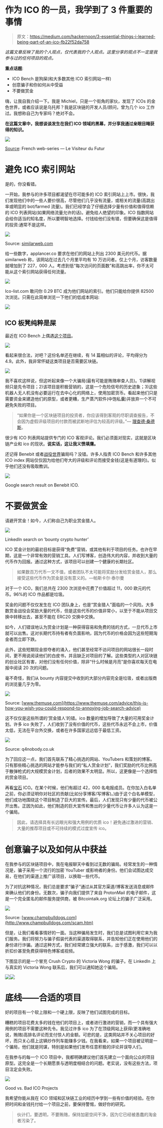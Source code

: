 # 作为 ICO 的一员，我学到了 3 件重要的事情

> 原文：<https://medium.com/hackernoon/3-essential-things-i-learned-being-part-of-an-ico-fb22f52da758>

*这篇文章反映了我的个人观点，仅代表我的个人观点。这里分享的观点不一定是我参与过的任何项目的观点。*

**重点话题**:

*   ICO Bench 是狗屎(和大多数其他 ICO 索引网站一样)
*   创意骗子和你如何从中受益
*   不要做赏金

嗨，让我自我介绍一下。我是 Michiel，只是一个街角的家伙，发现了 ICOs 的金色世界，或者应该说是乌托邦？我是区块链的开发人员/顾问，曾为几个 ico 工作过。我想称自己为专家吗？绝对不会。

**在这篇文章中，我想谈谈发生在我们 ICO 领域的黑幕，并分享我通过亲眼目睹获得的知识。**

![](img/b0f86735d31a5dd7367a7661295e86ba.png)

[Source](http://visiteur-du-futur.tumblr.com/post/75392110818/nellyfg-so-this-is-the-best-french-show-there): French web-series — Le Visiteur du Futur

# 避免 ICO 索引网站

是的，你没看错。

一开始，我参与的许多项目都渴望在尽可能多的 ICO 索引网站上上市。很快，我们发现他们中的一些人要价很高，尽管他们几乎没有流量，或相关的流量(高跳出率或明显的 bot/farmed 流量)。我们已经学会了仔细选择少量有价值和值得信赖的 ICO 列表网站(如果网络流量允许的话)。避免给人绝望的印象。ICO 指数网站会给你适当的知名度，所以要明智地选择。付钱给他们没有错，但要确保这是值得的投资:通常不是这样。

![](img/cf395173235692ff571803598b8d3b03.png)

Source: [similarweb.com](https://www.similarweb.com/website/applancer.co#overview)

给一些数字，applancer.co 要求在他们的网站上列出 2300 美元的代币。据 similarweb 称，该网站在过去几个月里平均有 10 万访问者。仅上个月，访客数量就增加到了 227，000 人。考虑到低“每次访问的页面数”和高跳出率，你不太可能从这个索引网站获得任何流量。

![](img/289926aadf4c2a83b939718c5d3c6be8.png)

Ico-list.com 敢问你 0.29 BTC 成为他们网站的索引。他们只能给你提供 82500 次浏览。只需在此简单浏览一下他们的低成本网站:

![](img/a213fa881db949ad137689a94d0008dd.png)

## ICO 板凳纯粹是屎

最近在 ICO Bench 上偶遇[这个项目](https://icobench.com/ico/skyfchain)。

![](img/144ea599bd11e68dc6f2d840d6e9a6d9.png)

看起来很合法，对吧？这份名单还在继续，有 14 篇相似的评论，平均得分为 4.9。此外，我非常怀疑这类项目是否需要区块链。

![](img/51f7a1b75e45deba824d329aae0ae062.png)

我不喜欢这样说，但这听起来像一个大骗局(最有可能是贿赂审查人员)。1)讲解视频只是先令项目；2)该项目是积极营销的，这是一个危险信号的历史迹象；3)这些机器人无人机没有必要运行在去中心化的网络上，使用加密货币。看起来他们只是需要资金来建造他们的原型，或者更糟，生产蒸汽软件(中饱私囊)并放弃一个不可避免失败的项目。

> “如果你是一个区块链项目的投资者，你应该得到客观的尽职调查报告，不会因为虚假评级项目的付款而被武断地评估为较高的评级。”— [理查德·桑德斯](https://concourseq.io/U/th3r21ndr0p)。

很少有 ICO 列表网站提供专门的 ICO 客观评论。我们必须面对现实，这就是区块链产业和 ico 的现状。**说实话，这让我义愤填膺。**

还记得 Benebit 或者[战役世界](https://www.reddit.com/r/icocrypto/comments/77592z/scam_endorse_by_icobench/)骗局吗？没错。许多人指责 ICO Bench 和许多其他 ICO index 网站仅仅因为给他们夸大的评级和评论而接受金钱(这是有道理的)。似乎他们还没有吸取教训。

![](img/52bb620574d7334ea9133f4e4e617fc9.png)

Google search result on Benebit ICO.

# 不要做赏金

请避开赏金！如今，人们称自己为职业赏金猎人。

![](img/7d0ad01ec464f5f1bf4a1b6fff07b968.png)

LinkedIn search on ‘bounty crypto hunter’

ICO 奖金计划的最初目标是获得“免费”营销，或其他有利于项目的任务。也许在早期，这是一个非常有效的营销工具。人们写博客，创造伟大的内容，并收到大量的代币作为回报。通过这种方式，该项目可以创建一个健康的长期社区。

> 如果数百万代币一文不值，或者团队不太可能将奖励分发给赏金猎人，那么接受这些代币作为赏金是没有意义的。—帕斯卡尔·泰尔曼

对于一个 ICO，我们总共在 2300 次浏览中花费了价值超过 11，000 欧元的代币。96%的 ICO 作品都是垃圾。

奖金的问题不仅仅发生在 ICO 团队身上，也是“赏金猎人”面临的一个风险。大多数赏金战役会奖励大量的代币，但是这些代币的价值非常小，以至于不能从项目交换中转移出去，甚至不能在 ERC20 交换中交换。

如今，人们错误地认为赏金计划是一种获得容易和免费的钱的方式，一旦代币上市就可以出售。这对长期代币持有者有负面影响，因为代币的价格会因为这些短期淘金者而立即下跌。

此外，这些短期现金掠夺者的涌入，他们甚至经常不访问项目的网站很长一段时间，更不用说阅读他们的白皮书，并且缺乏对项目的了解。这些类型的人对区块链的创业社区有害，对他们没有任何价值，除非“什么时候是月亮”是你喜欢每天在电报中阅读 20 次的问题。

毫不奇怪，我们从 bounty 内容提交中收到的大部分内容完全是垃圾，或者出版商的浏览量几乎为零。

![](img/f0c2313c3a041fd4035bd7f800cb447f.png)

Source: [www.themuse.com](https://www.themuse.com/advice/this-is-how-you-wish-you-could-respond-to-annoying-job-search-advice)

这不仅仅是这些所谓的‘赏金猎人’的错。ico 数量的增加导致了大量的可用奖金计划。许多 ico 失败了，人们收到了没有价值的代币，这些代币永远不会上市，价值太低，无法在平台外交换，或者在许多国家远远低于最低工资。

![](img/e2a4f6d910b5ea6848dfa0ee08df5977.png)

Source: q4nobody.co.uk

为了回应这一点，我们首先联系了精心挑选的网站、YouTubers 和策划的博客。只有那些精心挑选的网站才能参与我们的“私人赏金计划”，我们奖励的代币比例高于散弹枪式的大规模赏金计划，后者的效果不太明显。所以，这更像是一个选择性的赏金项目。

再看[宝石](https://gems.org/) ICO。在某个时候，他们有超过 42，000 名电报成员。在你加入白名单之前，你必须证明你对社区的贡献(比如分享博客/写博客)。)由于这个白名单模型，他们成功地围绕这个项目制造了巨大的宣传。最后，人们发现只有少量的代币被公开出售。正因为如此，他们制造的巨大宣传和售出的少量代币让许多人认为这是一个骗局。

> 因此，请选择具有长远眼光和强大用例的优质 ico！避免通过激进的营销、大量的推荐项目或不可持续的模式过度宣传 ico。

# 创意骗子以及如何从中获益

在我参与的区块链项目中，我在电报聊天中看到过无数的骗局。经常发生的一种情况是，骗子采用一个流行的加密 YouTuber 或影响者的身份。他们会试图达成交易，在他们的渠道上推广该项目，以换取一些代币。

为了对抗这种情况，我们总是要求“骗子”通过从其官方渠道/博客发送消息或邮件来确认他们的身份。无数次，骗子向我们提供了来自 ProtonMail 的电子邮件，这是一个完全匿名的邮件服务提供商，被 Bitcointalk.org 论坛上的骗子广泛采用。

![](img/b7eeaa5c62e195b5e077d70b8dbc920b.png)

Source: [www.champbulldogs.com](http://www.champbulldogs.com/scam.htm)

但是，让我们看看事情好的一面。当这种骗局发生时，我们总是试图利用它来为我们服务。我们将努力与骗子假装代表的渠道取得联系，并告知他们正在使用他们的身份进行诈骗。通过这种方式，我们经常建立强大的联系，出于感激，我们可以以折扣价甚至免费获得特色博客或视频。

下图显示的是一个冒充 Crush Crypto 的 Victoria Wong 的骗子。在 LinkedIn 上与真实的 Victoria Wong 联系后，我们可以通知她这个骗局。

![](img/b0278cc670faffb83ffec42405b86177.png)![](img/7cf3a823b3f98a58f137c8e77c834a9d.png)

# 底线——合适的项目

好的项目有一个软上限和一个硬上限，反映了他们试图完成的目标。

糟糕的项目花费太多的钱在他们的项目上，或者进行激进的营销，而一个具有强大用例的项目不需要这种先令。我见过许多 ico 为了在顶级网站上获得(更准确地说，贿赂)高排名评论而支付惊人的金额。可悲的是，这类网站并不关心项目的好坏，而只关心搭上这辆炒作列车能赚多少钱。在我看来，如果一个项目被证明是一个骗局，他们就是同谋，特别是如果他们发布任意积极的评论并误导人们。

在我参与的每一个 ICO 项目中，我都明确建议他们首先建立一个面向公众的项目原型。这完全是一个长期愿景与透明度相结合的问题。老实说，没有这些方法，项目注定会失败。

![](img/f7c2fc3c1ccf84ca6c445d4e7fc0a94b.png)

Good vs. Bad ICO Projects

我希望你能从我在 ICO 领域和区块链工业的经历中学到一些有价值的经验。在你把时间和金钱托付给一个项目之前，要保持警惕，做好你的研究。

> 伙计们，要透明，不要贿赂，保持加密空间干净，因为它已经被愚蠢的淘金者污染了。